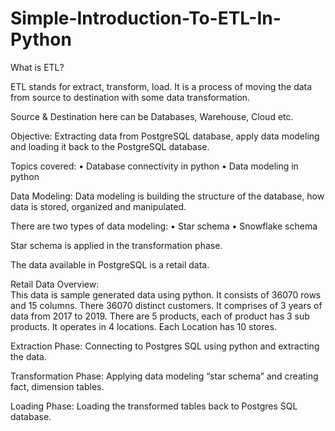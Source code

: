 # Simple-Introduction-To-ETL-In-Python


What is ETL?

ETL stands for extract, transform, load. It is a process of moving the data from source to destination with some data transformation.

Source & Destination here can be Databases, Warehouse, Cloud etc.

Objective:
Extracting data from PostgreSQL database, apply data modeling and loading it back to the PostgreSQL database.

Topics covered:
  •	Database connectivity in python
  •	Data modeling in python

Data Modeling:
Data modeling is building the structure of the database, how data is stored, organized and manipulated.

There are two types of data modeling:
  •	Star schema
  •	Snowflake schema

Star schema is applied in the transformation phase.

The data available in PostgreSQL is a retail data.

Retail Data Overview:	
This data is sample generated data using python.
It consists of 36070 rows and 15 columns. There 36070 distinct customers. It comprises of 3 years of data from 2017 to 2019. There are 5 products, each of product has 3 sub products. It operates in 4 locations. Each Location has 10 stores.

Extraction Phase:
Connecting to Postgres SQL using python and extracting the data. 

Transformation Phase:
Applying data modeling “star schema” and creating fact, dimension tables.

Loading Phase:
Loading the transformed tables back to Postgres SQL database.
